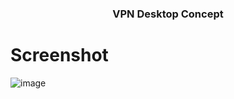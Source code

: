 <h3 align="center">VPN Desktop Concept</h3>

# Screenshot
![image](https://github.com/AZRAELSANTI/Desktop-VPN/assets/83638372/6f8ec5cb-1267-48da-969d-b97a20a54427)



